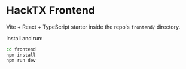 # HackTX Frontend

Vite + React + TypeScript starter inside the repo's `frontend/` directory.

Install and run:

```bash
cd frontend
npm install
npm run dev
```
